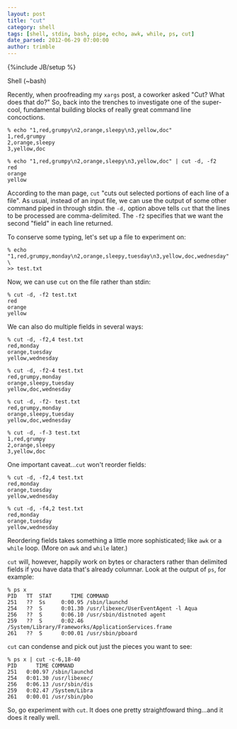 ```yaml
---
layout: post
title: "cut"
category: shell
tags: [shell, stdin, bash, pipe, echo, awk, while, ps, cut]
date_parsed: 2012-06-29 07:00:00
author: trimble
---
```

{%include JB/setup %}

Shell (~bash)

Recently, when proofreading my `xargs` post, a coworker asked "Cut? What does that do?" So, back into the trenches to investigate one of the super-cool, fundamental building blocks of really great command line concoctions.

    % echo "1,red,grumpy\n2,orange,sleepy\n3,yellow,doc"
    1,red,grumpy
    2,orange,sleepy
    3,yellow,doc
    
    % echo "1,red,grumpy\n2,orange,sleepy\n3,yellow,doc" | cut -d, -f2
    red
    orange
    yellow

According to the man page, `cut` "cuts out selected portions of each line of a file". As usual, instead of an input file, we can use the output of some other command piped in through stdin. the `-d,` option above tells `cut` that the lines to be processed are comma-delimited. The `-f2` specifies that we want the second "field" in each line returned.

To conserve some typing, let's set up a file to experiment on:

    % echo "1,red,grumpy,monday\n2,orange,sleepy,tuesday\n3,yellow,doc,wednesday" \
    >> test.txt


Now, we can use `cut` on the file rather than stdin:

    % cut -d, -f2 test.txt
    red
    orange
    yellow

We can also do multiple fields in several ways:

    % cut -d, -f2,4 test.txt
    red,monday
    orange,tuesday
    yellow,wednesday

    % cut -d, -f2-4 test.txt
    red,grumpy,monday
    orange,sleepy,tuesday
    yellow,doc,wednesday

    % cut -d, -f2- test.txt
    red,grumpy,monday
    orange,sleepy,tuesday
    yellow,doc,wednesday

    % cut -d, -f-3 test.txt
    1,red,grumpy
    2,orange,sleepy
    3,yellow,doc

One important caveat...`cut` won't reorder fields:

    % cut -d, -f2,4 test.txt
    red,monday
    orange,tuesday
    yellow,wednesday
    
    % cut -d, -f4,2 test.txt
    red,monday
    orange,tuesday
    yellow,wednesday

Reordering fields takes something a little more sophisticated; like `awk` or a `while` loop. (More on `awk` and `while` later.)

`cut` will, however, happily work on bytes or characters rather than delimited fields if you have data that's already columnar. Look at the output of `ps`, for example:

    % ps x
    PID   TT  STAT      TIME COMMAND
    251   ??  Ss     0:00.95 /sbin/launchd
    254   ??  S      0:01.30 /usr/libexec/UserEventAgent -l Aqua
    256   ??  S      0:06.10 /usr/sbin/distnoted agent
    259   ??  S      0:02.46 /System/Library/Frameworks/ApplicationServices.frame
    261   ??  S      0:00.01 /usr/sbin/pboard

`cut` can condense and pick out just the pieces you want to see:

    % ps x | cut -c-6,18-40 
    PID      TIME COMMAND
    251   0:00.97 /sbin/launchd
    254   0:01.30 /usr/libexec/
    256   0:06.13 /usr/sbin/dis
    259   0:02.47 /System/Libra
    261   0:00.01 /usr/sbin/pbo

So, go experiment with `cut`. It does one pretty straightfoward thing...and it does it really well.
